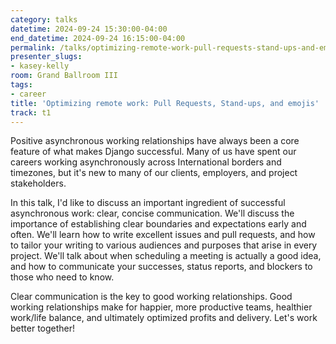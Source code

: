```yaml
---
category: talks
datetime: 2024-09-24 15:30:00-04:00
end_datetime: 2024-09-24 16:15:00-04:00
permalink: /talks/optimizing-remote-work-pull-requests-stand-ups-and-emojis/
presenter_slugs:
- kasey-kelly
room: Grand Ballroom III
tags:
- career
title: 'Optimizing remote work: Pull Requests, Stand-ups, and emojis'
track: t1
---
```


Positive asynchronous working relationships have always been a core feature of what makes Django successful. Many of us have spent our careers working asynchronously across International borders and timezones, but it's new to many of our clients, employers, and project stakeholders. 

In this talk, I'd like to discuss an important ingredient of successful asynchronous work: clear, concise communication. We'll discuss the importance of establishing clear boundaries and expectations early and often. We'll learn how to write excellent issues and pull requests, and how to tailor your writing to various audiences and purposes that arise in every project. We'll talk about when scheduling a meeting is actually a good idea, and how to communicate your successes, status reports, and blockers to those who need to know.

Clear communication is the key to good working relationships. Good working relationships make for happier, more productive teams, healthier work/life balance, and ultimately optimized profits and delivery. Let's work better together!
